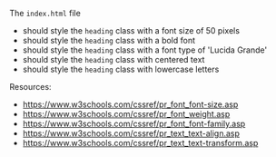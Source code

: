 The `index.html` file
- should style the `heading` class with a font size of 50 pixels
- should style the `heading` class with a bold font
- should style the `heading` class with a font type of 'Lucida Grande'
- should style the `heading` class with centered text
- should style the `heading` class with lowercase letters 

Resources:
- https://www.w3schools.com/cssref/pr_font_font-size.asp
- https://www.w3schools.com/cssref/pr_font_weight.asp
- https://www.w3schools.com/cssref/pr_font_font-family.asp
- https://www.w3schools.com/cssref/pr_text_text-align.asp
- https://www.w3schools.com/cssref/pr_text_text-transform.asp
